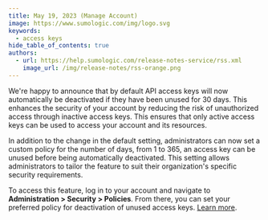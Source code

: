 ```yaml
---
title: May 19, 2023 (Manage Account)
image: https://www.sumologic.com/img/logo.svg
keywords:
  - access keys
hide_table_of_contents: true
authors:
  - url: https://help.sumologic.com/release-notes-service/rss.xml
    image_url: /img/release-notes/rss-orange.png
---
```



We're happy to announce that by default API access keys will now automatically be deactivated if they have been unused for 30 days. This enhances the security of your account by reducing the risk of unauthorized access through inactive access keys. This ensures that only active access keys can be used to access your account and its resources. 

In addition to the change in the default setting, administrators can now set a custom policy for the number of days, from 1 to 365, an access key can be unused before being automatically deactivated. This setting allows administrators to tailor the feature to suit their organization's specific security requirements.

To access this feature, log in to your account and navigate to **Administration > Security > Policies**. From there, you can set your preferred policy for deactivation of unused access keys. [Learn more](/docs/manage/security/access-keys#edit-deactivate-or-delete-an-access-key).
